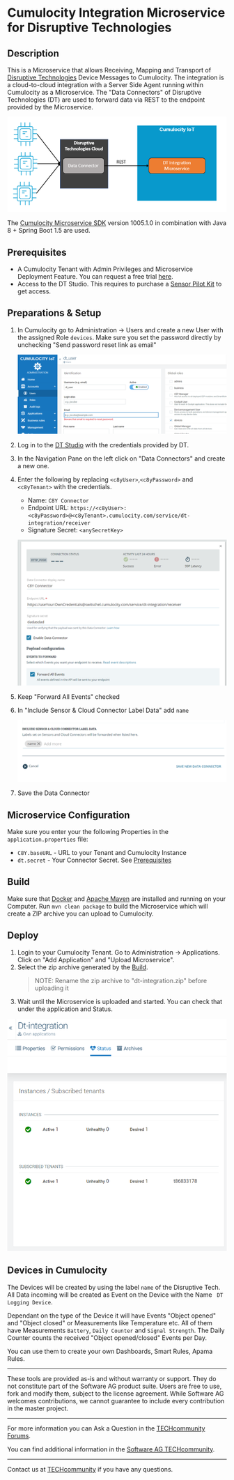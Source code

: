 # Cumulocity Integration Microservice for Disruptive Technologies

## Description
This is a Microservice that allows Receiving, Mapping and Transport of [Disruptive Technologies](https://www.disruptive-technologies.com/) Device Messages to Cumulocity.
The integration is a cloud-to-cloud integration with a Server Side Agent running within Cumulocity as a Microservice.
The "Data Connectors" of Disruptive Technologies (DT) are used to forward data via REST to the endpoint provided by the Microservice.

![architecture](img/architecture.png)

The [Cumulocity Microservice SDK](https://cumulocity.com/guides/microservice-sdk/introduction/) version 1005.1.0 in combination with Java 8 + Spring Boot 1.5 are used.

## Prerequisites

- A Cumulocity Tenant with Admin Privileges and Microservice Deployment Feature. You can request a free trial [here](https://cumulocity.com/try-cumulocity-free/).
- Access to the DT Studio. This requires to purchase a [Sensor Pilot Kit](https://www.disruptive-technologies.com/pilot-kit/) to get access.

## Preparations & Setup
1. In Cumulocity go to Administration -> Users and create a new User with the assigned Role `devices`. Make sure you set the password directly by unchecking "Send password reset link as email"

    ![c8y_new_User](img/c8y_new_user.png)
    
2. Log in to the [DT Studio](https://studio.disruptive-technologies.com) with the credentials provided by DT.
3. In the Navigation Pane on the left click on "Data Connectors" and create a new one.
4. Enter the following by replacing `<c8yUser>`,`<c8yPassword>` and `<c8yTenant>` with the credentials.
    - Name: `C8Y Connector`
    - Endpoint URL: `https://<c8yUser>:<c8yPassword>@<c8yTenant>.cumulocity.com/service/dt-integration/receiver`
    - Signature Secret: `<anySecretKey>`
    
    ![dt_connector_1](img/dt_connector_1.png)
    
5. Keep "Forward All Events" checked
6. In "Include Sensor & Cloud Connector Label Data" add `name`

    ![dt_connector_2](img/dt_connector_2.png)
    
7. Save the Data Connector

## Microservice Configuration
Make sure you enter your the following Properties in the `application.properties` file:
- `C8Y.baseURL` - URL to your Tenant and Cumulocity Instance
- `dt.secret` - Your Connector Secret. See [Prerequisites](#prerequisites)

## Build
Make sure that [Docker](https://www.docker.com/) and [Apache Maven](https://maven.apache.org/) are installed and running on your Computer.
Run `mvn clean package` to build the Microservice which will create a ZIP archive you can upload to Cumulocity.

## Deploy
1. Login to your Cumulocity Tenant. Go to Administration -> Applications. Click on "Add Application" and "Upload Microservice".
2. Select the zip archive generated by the [Build](#build).
    > NOTE: Rename the zip archive to "dt-integration.zip" before uploading it
3. Wait until the Microservice is uploaded and started. You can check that under the application and Status.

![c8y_ms_status](img/c8y_ms_status.png)

## Devices in Cumulocity
The Devices will be created by using the label `name` of the Disruptive Tech.
All Data incoming will be created as Event on the Device with the Name `
DT Logging Device`.

Dependant on the type of the Device it will have Events "Object opened" and "Object closed" or Measurements like Temperature etc.
All of them have Measurements `Battery`,  `Daily Counter` and `Signal Strength`.
The Daily Counter counts the received "Object opened/closed" Events per Day.

You can use them to create your own Dashboards, Smart Rules, Apama Rules.
______________________
These tools are provided as-is and without warranty or support. They do not constitute part of the Software AG product suite. Users are free to use, fork and modify them, subject to the license agreement. While Software AG welcomes contributions, we cannot guarantee to include every contribution in the master project.	
______________________
For more information you can Ask a Question in the [TECHcommunity Forums](http://tech.forums.softwareag.com/techjforum/forums/list.page?product=cumulocity).

You can find additional information in the [Software AG TECHcommunity](http://techcommunity.softwareag.com/home/-/product/name/cumulocity).

_________________
Contact us at [TECHcommunity](mailto:technologycommunity@softwareag.com?subject=Github/SoftwareAG) if you have any questions.
